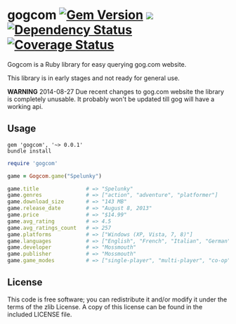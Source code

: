 gogcom [![Gem Version](https://badge.fury.io/rb/gogcom.svg)](http://badge.fury.io/rb/gogcom) [![](https://api.travis-ci.org/rb-/gogcom.svg?branch=develop)](https://travis-ci.org/rb-/gogcom) [![Dependency Status](https://gemnasium.com/rb-/gogcom.svg)](https://gemnasium.com/rb-/gogcom) [![Coverage Status](https://coveralls.io/repos/rb-/gogcom/badge.png?branch=develop)](https://coveralls.io/r/rb-/gogcom?branch=develop)
============

Gogcom is a Ruby library for easy querying gog.com website.

This library is in early stages and not ready for general use.

**WARNING** 2014-08-27 Due recent changes to gog.com website the library is completely unusable. It probably won't be updated till gog will have a working api.

## Usage

```
gem 'gogcom', '~> 0.0.1'
bundle install
```

```ruby
require 'gogcom'

game = Gogcom.game("Spelunky")

game.title               # => "Spelunky"
game.genres              # => ["action", "adventure", "platformer"]
game.download_size       # => "143 MB"
game.release_date        # => "August 8, 2013"
game.price               # => "$14.99"
game.avg_rating          # => 4.5
game.avg_ratings_count   # => 257
game.platforms           # => ["Windows (XP, Vista, 7, 8)"]
game.languages           # => ["English", "French", "Italian", "German", "Spanish"]
game.developer           # => "Mossmouth"
game.publisher           # => "Mossmouth"
game.game_modes          # => ["single-player", "multi-player", "co-op"]
```

## License

This code is free software; you can redistribute it and/or modify it under the terms of the zlib License. A copy of this license can be found in the included LICENSE file.
